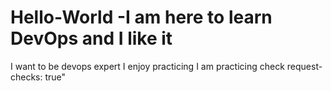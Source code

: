 # Hello-World -I am here to learn DevOps and I like it
I want to be devops expert
I enjoy practicing
I am practicing check
request-checks: true"
